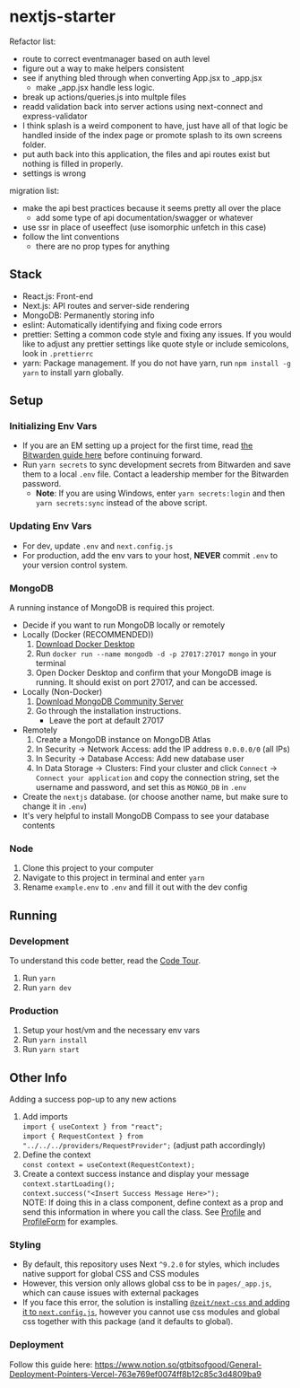 # nextjs-starter

Refactor list:

- route to correct eventmanager based on auth level
- figure out a way to make helpers consistent
- see if anything bled through when converting App.jsx to \_app.jsx
  - make \_app.jsx handle less logic.
- break up actions/queries.js into multple files
- readd validation back into server actions using next-connect and express-validator
- I think splash is a weird component to have, just have all of that logic be handled inside of the index page or promote splash to its own screens folder.
- put auth back into this application, the files and api routes exist but nothing is filled in properly.
- settings is wrong

migration list:

- make the api best practices because it seems pretty all over the place
  - add some type of api documentation/swagger or whatever
- use ssr in place of useeffect (use isomorphic unfetch in this case)
- follow the lint conventions
  - there are no prop types for anything

## Stack

- React.js: Front-end
- Next.js: API routes and server-side rendering
- MongoDB: Permanently storing info
- eslint: Automatically identifying and fixing code errors
- prettier: Setting a common code style and fixing any issues. If you would like to adjust any prettier settings like quote style or include semicolons, look in `.prettierrc`
- yarn: Package management. If you do not have yarn, run `npm install -g yarn` to install yarn globally.

## Setup

### Initializing Env Vars

- If you are an EM setting up a project for the first time, read [the Bitwarden guide here](https://gtbitsofgood.notion.site/Secrets-Passwords-Bitwarden-74c4806a1f29485b8fb85ea29f273ab9) before continuing forward.
- Run `yarn secrets` to sync development secrets from Bitwarden and save them to a local `.env` file. Contact a leadership member for the Bitwarden password.
  - **Note**: If you are using Windows, enter `yarn secrets:login` and then `yarn secrets:sync` instead of the above script.

### Updating Env Vars

- For dev, update `.env` and `next.config.js`
- For production, add the env vars to your host, **NEVER** commit `.env` to your version control system.

### MongoDB

A running instance of MongoDB is required this project.

- Decide if you want to run MongoDB locally or remotely
- Locally (Docker (RECOMMENDED))
  1. [Download Docker Desktop](https://www.docker.com/products/docker-desktop)
  2. Run `docker run --name mongodb -d -p 27017:27017 mongo` in your terminal
  3. Open Docker Desktop and confirm that your MongoDB image is running. It should exist on port 27017, and can be accessed.
- Locally (Non-Docker)
  1. [Download MongoDB Community Server](https://www.mongodb.com/download-center/community)
  2. Go through the installation instructions.
     - Leave the port at default 27017
- Remotely
  1. Create a MongoDB instance on MongoDB Atlas
  2. In Security → Network Access: add the IP address `0.0.0.0/0` (all IPs)
  3. In Security → Database Access: Add new database user
  4. In Data Storage → Clusters: Find your cluster and click `Connect` → `Connect your application` and copy the connection string, set the username and password, and set this as `MONGO_DB` in `.env`
- Create the `nextjs` database. (or choose another name, but make sure to change it in `.env`)
- It's very helpful to install MongoDB Compass to see your database contents

### Node

1. Clone this project to your computer
2. Navigate to this project in terminal and enter `yarn`
3. Rename `example.env` to `.env` and fill it out with the dev config

## Running

### Development

To understand this code better, read the [Code Tour](/CODETOUR.md).

1. Run `yarn`
2. Run `yarn dev`

### Production

1. Setup your host/vm and the necessary env vars
2. Run `yarn install`
3. Run `yarn start`

## Other Info

Adding a success pop-up to any new actions

1. Add imports\
   `import { useContext } from "react";`\
   `import { RequestContext } from "../../../providers/RequestProvider";` (adjust path accordingly)
2. Define the context\
   `const context = useContext(RequestContext);`
3. Create a context success instance and display your message\
    `context.startLoading();`\
    `context.success("<Insert Success Message Here>");`\
   NOTE: If doing this in a class component, define context as a prop and send this information in where you call the class. See [Profile](https://github.com/GTBitsOfGood/helping-mamas/blob/dev/src/screens/Profile/Profile.jsx) and [ProfileForm](https://github.com/GTBitsOfGood/helping-mamas/blob/dev/src/screens/Profile/ProfileTable.jsx) for examples.

### Styling

- By default, this repository uses Next `^9.2.0` for styles, which includes native support for global CSS and CSS modules
- However, this version only allows global css to be in `pages/_app.js`, which can cause issues with external packages
- If you face this error, the solution is installing [`@zeit/next-css` and adding it to `next.config.js`](https://github.com/zeit/next-plugins/tree/master/packages/next-css), however you cannot use css modules and global css together with this package (and it defaults to global).

### Deployment

Follow this guide here: https://www.notion.so/gtbitsofgood/General-Deployment-Pointers-Vercel-763e769ef0074ff8b12c85c3d4809ba9
